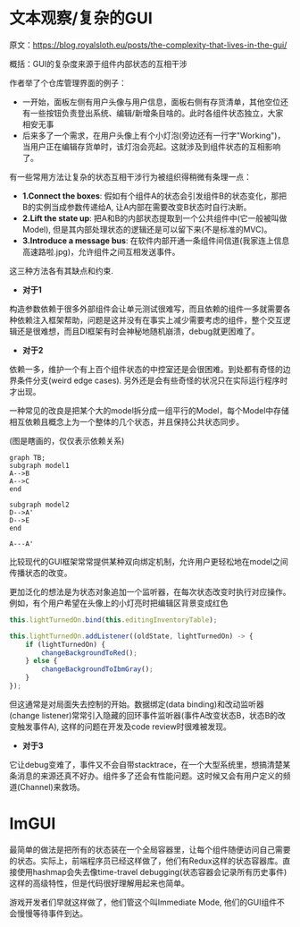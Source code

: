 # 文本观察/复杂的GUI

原文：https://blog.royalsloth.eu/posts/the-complexity-that-lives-in-the-gui/

概括：GUI的复杂度来源于组件内部状态的互相干涉

作者举了个仓库管理界面的例子：

+ 一开始，面板左侧有用户头像与用户信息，面板右侧有存货清单，其他空位还有一些按钮负责登出系统、编辑/新增条目啥的。此时各组件状态独立，大家相安无事
+ 后来多了一个需求，在用户头像上有个小灯泡(旁边还有一行字"Working")，当用户正在编辑存货单时，该灯泡会亮起。这就涉及到组件状态的互相影响了。

有一些常用方法让复杂的状态互相干涉行为被组织得稍微有条理一点：

+ **1.Connect the boxes**: 假如有个组件A的状态会引发组件B的状态变化，那把B的实例当成参数传递给A, 让A内部在需要改变B状态时自行决断。
+ **2.Lift the state up**: 把A和B的内部状态提取到一个公共组件中(它一般被叫做Model), 但是其内部处理状态的逻辑还是可以留下来(不是标准的MVC)。
+ **3.Introduce a message bus**: 在软件内部开通一条组件间信道(我家连上信息高速路啦.jpg)，允许组件之间互相发送事件。

这三种方法各有其缺点和约束.

+ **对于1**

构造参数依赖于很多外部组件会让单元测试很难写，而且依赖的组件一多就需要各种依赖注入框架帮助，问题是这并没有在事实上减少需要考虑的组件，整个交互逻辑还是很难想，而且DI框架有时会神秘地随机崩溃，debug就更困难了。

+ **对于2**

依赖一多，维护一个有上百个组件状态的中控室还是会很困难。到处都有奇怪的边界条件分支(weird edge cases). 另外还是会有些奇怪的状况只在实际运行程序时才出现。

一种常见的改良是把某个大的model拆分成一组平行的Model，每个Model中存储相互依赖且概念上为一个整体的几个状态，并且保持公共状态同步。

(图是瞎画的，仅仅表示依赖关系)

```mermaid
graph TB;
subgraph model1
A-->B
A-->C
end

subgraph model2
D-->A'
D-->E
end

A---A'
```

比较现代的GUI框架常常提供某种双向绑定机制，允许用户更轻松地在model之间传播状态的改变。

更加泛化的想法是为状态对象追加一个监听器，在每次状态改变时执行对应操作。例如，有个用户希望在头像上的小灯亮时把编辑区背景变成红色

```javascript
this.lightTurnedOn.bind(this.editingInventoryTable);

this.lightTurnedOn.addListener((oldState, lightTurnedOn) -> {
    if (lightTurnedOn) {
        changeBackgroundToRed();
    } else {
        changeBackgroundToIbmGray();
    }
});
```

但这通常是对局面失去控制的开始。数据绑定(data binding)和改动监听器(change listener)常常引入隐藏的回环事件监听器(事件A改变状态B，状态B的改变触发事件A), 这样的问题在开发及code review时很难被发现。

+ **对于3**

它让debug变难了，事件又不会自带stacktrace，在一个大型系统里，想搞清楚某条消息的来源还真不好办。组件多了还会有性能问题。这时候又会有用户定义的频道(Channel)来救场。

# ImGUI

最简单的做法是把所有的状态装在一个全局容器里，让每个组件随便访问自己需要的状态。实际上，前端程序员已经这样做了，他们有Redux这样的状态容器库。直接使用hashmap会失去像time-travel debugging(状态容器会记录所有历史事件)这样的高级特性，但是代码很好理解用起来也简单。

游戏开发者们早就这样做了，他们管这个叫Immediate Mode, 他们的GUI组件不会慢慢等待事件到达。